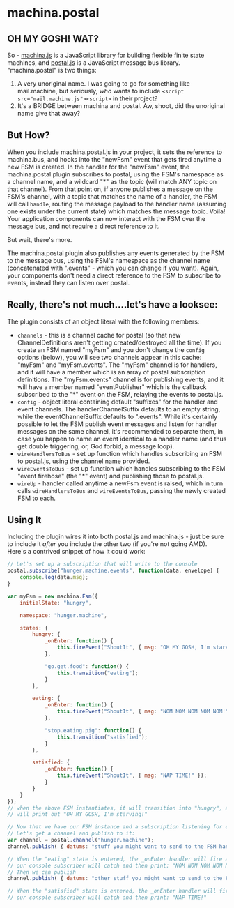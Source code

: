 # machina.postal

## OH MY GOSH!  WAT?
So - [machina.js](https://github.com/ifandelse/machina.js) is a JavaScript library for building flexible finite state machines, and [postal.js](https://github.com/ifandelse/postal.js) is a JavaScript message bus library.  "machina.postal" is two things:

1. A very unoriginal name.  I was going to go for something like mail.machine, but seriously, *who* wants to include `<script src="mail.machine.js"><script>` in their project?
2. It's a BRIDGE between machina and postal.  Aw, shoot, did the unoriginal name give that away?

## But How?
When you include machina.postal.js in your project, it sets the reference to machina.bus, and hooks into the "newFsm" event that gets fired anytime a new FSM is created.
In the handler for the "newFsm" event, the machina.postal plugin subscribes to postal, using the FSM's namespace as a channel name, and a wildcard "*" as the topic (will match ANY topic on that channel).  From that point on, if anyone publishes a message on the FSM's channel, with a topic that matches the name of a handler, the FSM will call `handle`, routing the message payload to the handler name (assuming one exists under the current state) which matches the message topic.  Voila!  Your application components can now interact with the FSM over the message bus, and not require a direct reference to it.

But wait, there's more.

The machina.postal plugin also publishes any events generated by the FSM to the message bus, using the FSM's namespace as the channel name (concatenated with ".events" - which you can change if you want).  Again, your components don't need a direct reference to the FSM to subscribe to events, instead they can listen over postal.

## Really, there's not much....let's have a looksee:
The plugin consists of an object literal with the following members:

* `channels` - this is a channel cache for postal (so that new ChannelDefinitions aren't getting created/destroyed all the time).  If you create an FSM named "myFsm" and you don't change the `config` options (below), you will see two channels appear in this cache: "myFsm" and "myFsm.events".  The "myFsm" channel is for handlers, and it will have a member which is an array of postal subscription definitions.  The "myFsm.events" channel is for publishing events, and it will have a member named "eventPublisher" which is the callback subscribed to the "*" event on the FSM, relaying the events to postal.js.
* `config` - object literal containing default "suffixes" for the handler and event channels.  The handlerChannelSuffix defaults to an empty string, while the eventChannelSuffix defaults to ".events".  While it's certainly possible to let the FSM publish event messages and listen for handler messages on the same channel, it's recommended to separate them, in case you happen to name an event identical to a handler name (and thus get double triggering, or, God forbid, a message loop).
* `wireHandlersToBus` - set up function which handles subscribing an FSM to postal.js, using the channel name provided.
* `wireEventsToBus` - set up function which handles subscribing to the FSM "event firehose" (the "*" event) and publishing those to postal.js.
* `wireUp` - handler called anytime a newFsm event is raised, which in turn calls `wireHandlersToBus` and `wireEventsToBus`, passing the newly created FSM to each.

## Using It
Including the plugin wires it into both postal.js and machina.js - just be sure to include it *after* you include the other two (if you're not going AMD).  Here's a contrived snippet of how it could work:

```javascript
// Let's set up a subscription that will write to the console
postal.subscribe("hunger.machine.events", function(data, envelope) {
	console.log(data.msg);
}

var myFsm = new machina.Fsm({
	initialState: "hungry",

	namespace: "hunger.machine",

	states: {
		hungry: {
			_onEnter: function() {
				this.fireEvent("ShoutIt", { msg: "OH MY GOSH, I'm starving" });
			},

			"go.get.food": function() {
				this.transition("eating");
			}
		},

		eating: {
		    _onEnter: function() {
                this.fireEvent("ShoutIt", { msg: "NOM NOM NOM NOM NOM!" });
            },

            "stop.eating.pig": function() {
                this.transition("satisfied");
            }
		},

		satisfied: {
		    _onEnter: function() {
                this.fireEvent("ShoutIt", { msg: "NAP TIME!" });
            }
		}
	}
});
// when the above FSM instantiates, it will transition into "hungry", and our console subscription
// will print out "OH MY GOSH, I'm starving!"

// Now that we have our FSM instance and a subscription listening for events (above)
// Let's get a channel and publish to it:
var channel = postal.channel("hunger.machine");
channel.publish( { datums: "stuff you might want to send to the FSM handler" }, { topic: "go.get.food" } );

// When the "eating" state is entered, the _onEnter handler will fire and publish an event which
// our console subscriber will catch and then print: "NOM NOM NOM NOM NOM!"
// Then we can publish
channel.publish( { datums: "other stuff you might want to send to the FSM" }, { topic: "stop.eating.pig" } );

// When the "satisfied" state is entered, the _onEnter handler will fire and publish an event which
// our console subscriber will catch and then print: "NAP TIME!"

```